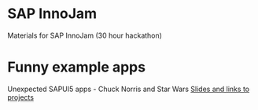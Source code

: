 # SAP InnoJam
Materials for SAP InnoJam (30 hour hackathon)

# Funny example apps
Unexpected SAPUI5 apps - Chuck Norris and Star Wars
[Slides and links to projects](https://ui5con2016slides-d062712trial.dispatcher.hanatrial.ondemand.com/slides/index.html?hc_reset#/)
